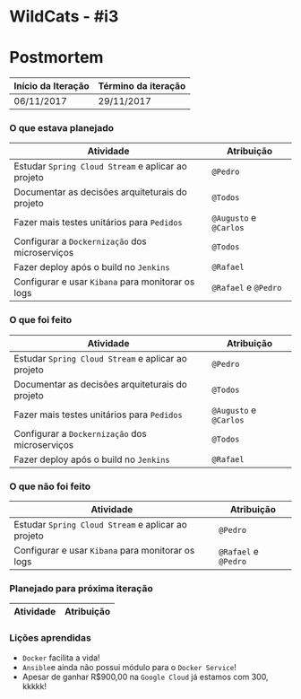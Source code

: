 # WildCats - #i3

# Postmortem

Início da Iteração | Término da iteração
------------ | -------------
06/11/2017 | 29/11/2017


### O que estava planejado
| Atividade | Atribuição |
| --- | --- |
| Estudar `Spring Cloud Stream` e aplicar ao projeto | `@Pedro`|
| Documentar as decisões arquiteturais do projeto | `@Todos` |
| Fazer mais testes unitários para `Pedidos` | `@Augusto` e `@Carlos` |
| Configurar a `Dockernização` dos microserviços | `@Todos` |
| Fazer deploy após o build no `Jenkins` | `@Rafael` |
| Configurar e usar `Kibana` para monitorar os logs | `@Rafael` e `@Pedro` |

### O que foi feito
| Atividade | Atribuição |
| --- | --- |
| Estudar `Spring Cloud Stream` e aplicar ao projeto | `@Pedro`|
| Documentar as decisões arquiteturais do projeto | `@Todos` |
| Fazer mais testes unitários para `Pedidos` | `@Augusto` e `@Carlos` |
| Configurar a `Dockernização` dos microserviços | `@Todos` |
| Fazer deploy após o build no `Jenkins` | `@Rafael` |

### O que não foi feito
| Atividade | Atribuição |
| --- | --- |
| Estudar `Spring Cloud Stream` e aplicar ao projeto | `@Pedro`|
| Configurar e usar `Kibana` para monitorar os logs | `@Rafael` e `@Pedro` |

### Planejado para próxima iteração
| Atividade | Atribuição |
| --- | --- |

### Lições aprendidas
* `Docker` facilita a vida!
* `Ansible`e ainda não possui módulo para o `Docker Service`!
* Apesar de ganhar R$900,00 na `Google Cloud` já estamos com 300, kkkkk!